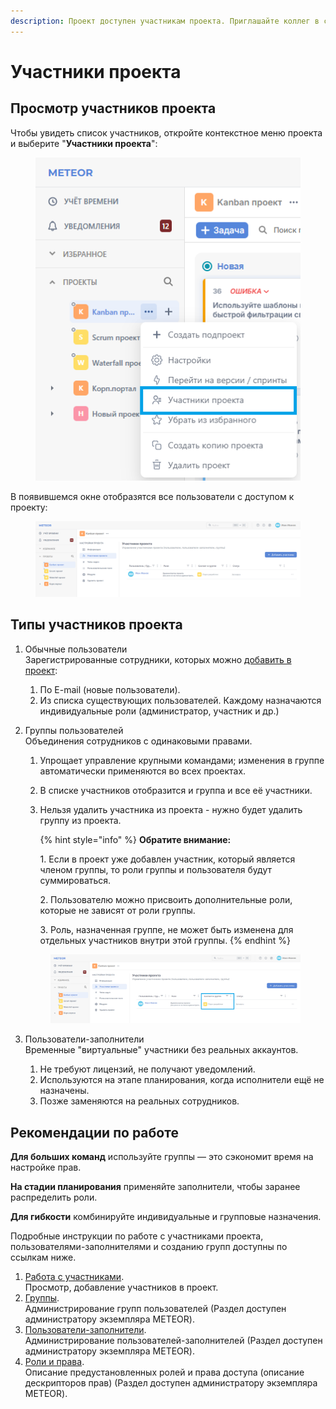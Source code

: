 ```yaml
---
description: Проект доступен участникам проекта. Приглашайте коллег в свои пространства.
---
```


# Участники проекта

## Просмотр участников проекта

Чтобы увидеть список участников, откройте контекстное меню проекта и выберите "**Участники проекта**":

<figure><img src="../.gitbook/assets/image (1164).png" alt=""><figcaption></figcaption></figure>

В появившемся окне отобразятся все пользователи с доступом к проекту:

<figure><img src="../.gitbook/assets/image (1012).png" alt=""><figcaption></figcaption></figure>

## Типы участников проекта

1. Обычные пользователи\
   Зарегистрированные сотрудники, которых можно [добавить в проект](../rukovodstvo-polzovatelya/uchastniki-proekta.md#dobavlenie-uchastnika):
   1. По E-mail (новые пользователи).
   2. Из списка существующих пользователей. Каждому назначаются индивидуальные роли (администратор, участник и др.)
2.  Группы пользователей\
    Объединения сотрудников с одинаковыми правами.

    1. Упрощает управление крупными командами; изменения в группе автоматически применяются во всех проектах.
    2. В списке участников отобразится и группа и все её  участники.
    3.  Нельзя удалить участника из проекта - нужно будет удалить группу из проекта.

        {% hint style="info" %}
        **Обратите внимание:**

        1\. Если в проект уже добавлен участник, который является членом группы, то роли группы и пользователя будут суммироваться.

        2\. Пользователю можно присвоить дополнительные роли, которые не зависят от роли группы.

        3\. Роль, назначенная группе, не может быть изменена для отдельных участников внутри этой группы.
        {% endhint %}



    <figure><img src="../.gitbook/assets/image (1013).png" alt=""><figcaption></figcaption></figure>
3. Пользователи-заполнители\
   Временные "виртуальные" участники без реальных аккаунтов.
   1. Не требуют лицензий, не получают уведомлений.
   2. Используются на этапе планирования, когда исполнители ещё не назначены.
   3. Позже заменяются на реальных сотрудников.

## Рекомендации по работе

**Для больших команд** используйте группы — это сэкономит время на настройке прав.

**На стадии планирования** применяйте заполнители, чтобы заранее распределить роли.

**Для гибкости** комбинируйте индивидуальные и групповые назначения.

Подробные инструкции по работе с участниками проекта, пользователями-заполнителями и созданию групп доступны по ссылкам ниже.

1. [Работа с участниками](../rukovodstvo-polzovatelya/uchastniki-proekta.md).\
   Просмотр, добавление участников в проект.
2. [Группы](../rukovodstvo-administratora/polzovateli-zapolniteli-i-gruppy/gruppy.md).\
   Администрирование групп пользователей (Раздел доступен администратору экземпляра METEOR).
3. [Пользователи-заполнители](../rukovodstvo-administratora/polzovateli-zapolniteli-i-gruppy/polzovateli-zapolniteli.md).\
   Администрирование пользователей-заполнителей (Раздел доступен администратору экземпляра METEOR).
4. [Роли и права](../rukovodstvo-administratora/polzovateli-zapolniteli-i-gruppy/roli-i-prava/).\
   Описание предустановленных ролей и права доступа (описание дескрипторов прав) (Раздел доступен администратору экземпляра METEOR).

